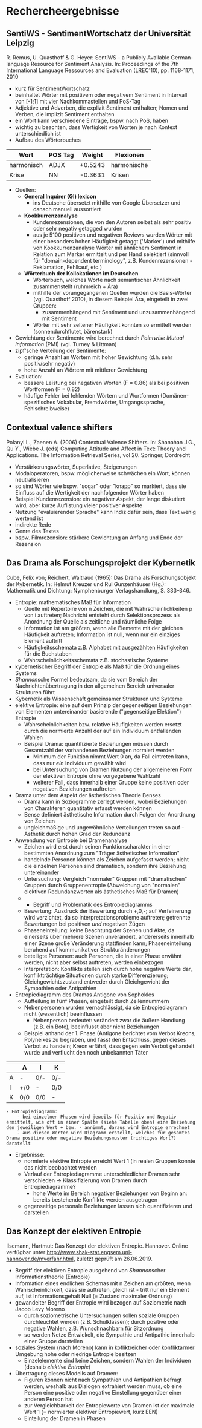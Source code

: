 ﻿# Rechercheergebnisse

## SentiWS - SentimentWortschatz der Universität Leipzig 

R. Remus, U. Quasthoff & G. Heyer: SentiWS - a Publicly Available German-language Resource for Sentiment Analysis.
In: Proceedings of the 7th International Language Ressources and Evaluation (LREC'10), pp. 1168-1171, 2010

- kurz für SentimentWortschatz
- beinhaltet Wörter mit positivem oder negativem Sentiment in Intervall von [-1;1] mit vier Nachkommastellen und PoS-Tag 
- Adjektive und Adverben, die explizit Sentiment enthalten; Nomen und Verben, die implizit Sentiment enthalten 
- ein Wort kann verschiedene Einträge, bspw. nach PoS, haben
- wichtig zu beachten, dass Wertigkeit von Worten je nach Kontext unterschiedlich ist 
- Aufbau des Wörterbuches

 Wort | POS Tag | Weight  | Flexionen       
---|---|---|---
 harmonisch  | ADJX        | +0.5243      | harmonische 
 Krise       | NN          | -0.3631      | Krisen          

- Quellen: 
	- **General Inquirer (GI) lexicon** 
		- ins Deutsche übersetzt mithilfe von Google Übersetzer und danach manuell aussortiert 
	- **Kookkurrenzanalyse** 
		- Kundenrezensionen, die von den Autoren selbst als sehr positiv oder sehr negativ getagged wurden 
		- aus je 5100 positiven und negativen Reviews wurden Wörter mit einer besonders hohen Häufigkeit getaggt ('Marker') und mithilfe von Kookkurrenzanalyse Wörter mit ähnlichem Sentiment in Relation zum Marker ermittelt und per Hand selektiert (sinnvoll für "domain-dependent terminology", z.B. Kundenrezensionen - Reklamation, Fehlkauf, etc.)
	- **Wörterbuch der Kollokationen im Deutschen** 
		- Wörterbuch, welches Worte nach semantischer Ähnlichkeit zusammenstellt (ruhmreich + Ära)
		- mithilfe der vorangegangenen Quellen wurden die Basis-Wörter (vgl. Quasthoff 2010), in diesem Beispiel Ära, eingeteilt in zwei Gruppen: 
			- zusammenhängend mit Sentiment und unzusammenhängend mit Sentiment 
		- Wörter mit sehr seltener Häufigkeit konnten so ermittelt werden (sonnendurchflutet, bärenstark)
- Gewichtung der Sentimente wird berechnet durch *Pointwise Mutual Information* (PMI) (vgl. Turney & Littman)
- zipf'sche Verteilung der Sentimente:
	- geringe Anzahl an Wörtern mit hoher Gewichtung (d.h. sehr positiv/sehr negativ) 
	- hohe Anzahl an Wörtern mit mittlerer Gewichtung 
- Evaluation: 
	- bessere Leistung bei negativen Worten (F = 0.86) als bei positiven Wortformen (F = 0.82) 
	- häufige Fehler bei fehlenden Wörtern und Wortformen (Domänen-spezifisches Vokabular, Fremdwörter, Umgangssprache, Fehlschreibweise) 

## Contextual valence shifters

Polanyi L., Zaenen A. (2006) Contextual Valence Shifters. In: Shanahan J.G., Qu Y., Wiebe J. (eds) Computing Attitude and Affect in Text: Theory and Applications. The Information Retrieval Series, vol 20. Springer, Dordrecht

- Verstärkerungswörter, Superlative, Steigerungen
- Modaloperatoren, bspw. möglicherweise schwächen ein Wort, können neutralisieren
- so sind Wörter wie bspw. "sogar" oder "knapp" so markiert, dass sie Einfluss auf die Wertigkeit der nachfolgenden Wörter haben 
- Beispiel Kundenrezension: ein negativer Aspekt, der lange diskutiert wird, aber kurze Auflistung vieler positiver Aspekte 
- Nutzung "evaluierender Sprache" kann Indiz dafür sein, dass Text wenig wertend ist 
- indirekte Rede 
- Genre des Textes
- bspw. Filmrezension: stärkere Gewichtung an Anfang und Ende der Rezension 

## Das Drama als Forschungsprojekt der Kybernetik 

Cube, Felix von; Reichert, Waltraud (1965): Das Drama als Forschungsobjekt der Kybernetik. In: Helmut Kreuzer und Rul Gunzenhäuser (Hg.): Mathematik und Dichtung: Nymphenburger Verlagshandlung, S. 333–346.

- Entropie: mathematisches Maß für Information
	- Quelle mit Repertoire von n Zeichen, die mit Wahrscheinlichkeiten p von i auftreten; Nachricht entsteht durch Selektionsprozess als Anordnung der Quelle als zeitliche und räumliche Folge  
	- Information ist am größten, wenn alle Elemente mit der gleichen Häufigkeit auftreten; Information ist null, wenn nur ein einziges  Element auftritt
	- Häufigkeitsschemata z.B. Alphabet mit ausgezählten Häufigkeiten für die Buchstaben
	- Wahrscheinlichkeitsschemata z.B. stochastische Systeme 
- kybernetischer Begriff der Entropie als Maß für die Ordnung eines Systems
- *Shannon*sche Formel bedeutsam, da sie vom Bereich der Nachrichtenübertragung in den allgemeinen Bereich universaler Strukturen führt 
- Kybernetik als Wissenschaft gemeinsamer Strukturen und Systeme
- elektive Entropie: eine auf dem Prinzip der gegenseitigen Beziehungen von Elementen untereinander basierende ("gegenseitige Elektion") Entropie
	- Wahrscheinlichkeiten bzw. relative Häufigkeiten werden ersetzt durch die normierte Anzahl der auf ein Individuum entfallenden Wahlen 
	- Beispiel Drama: quantifizierte Beziehungen müssen durch Gesamtzahl der vorhandenen Beziehungen normiert werden 
		- Minimum der Funktion nimmt Wert 0 an, da Fall eintreten kann, dass nur *ein* Individuum gewählt wird 
		- bei Untersuchung von Dramen Nutzung der allgemeineren Form der elektiven Entropie ohne vorgegebene Wahlzahl 
		- weiterer Fall, dass innerhalb einer Gruppe keine positiven oder negativen Beziehungen auftreten 
- Drama unter dem Aspekt der ästhetischen Theorie Benses
	- Drama kann in Soziogramme zerlegt werden, wobei Beziehungen von Charakteren quantitativ erfasst werden können 
	- Bense definiert ästhetische Information durch Folgen der Anordnung von Zeichen 
	- ungleichmäßige und ungewöhnliche Verteilungen treten so auf - Ästhetik durch hohen Grad der Redundanz 
- Anwendung von Entropie bei Dramenanalyse 
	- Zeichen wird erst durch seinen Funktionscharakter in einer bestimmten Anordnung zum "Träger ästhetischer Information"
	- handelnde Personen können als Zeichen aufgefasst werden; nicht die einzelnen Personen sind dramatisch, sondern ihre Beziehung untereinander 
	- Untersuchung: Vergleich "normaler" Gruppen mit "dramatischen" Gruppen durch Gruppenentropie (Abweichung von "normalen" elektiven Redundanzwerten als ästhetisches Maß für Dramen)
	- - Begriff und Problematik des Entropiediagramms
	- Bewertung: Ausdruck der Bewertung durch +,0,-; auf Verfeinerung wird verzichtet, da so Interpretationsprobleme auftreten; getrennte Bewertungen bei positiven *und* negativen Zügen 
	- Phaseneinteilung: keine Beachtung der Szenen und Akte, da einerseits über mehrere Szenen unverändert, andererseits innerhalb einer Szene große Veränderung stattfinden kann; Phaseneinteilung beruhend auf kommunikativer Strukturänderungen 
	- beteiligte Personen: auch Personen, die in einer Phase erwähnt werden, nicht aber selbst auftreten, werden einbezogen 
	- Interpretation: Konflikte stellen sich durch hohe negative Werte dar, konfliktträchtige Situationen durch starke Differenzierung; Gleichgewichtszustand entweder durch Gleichgewicht der Sympathien oder Antipathien 
- Entropiediagramm des Dramas Antigone von Sophokles 
	- Aufteilung in fünf Phasen, eingeteilt durch Zeilennummern 
	- Nebenpersonen wurden vernachlässigt, da sie Entropiediagramm nicht (wesentlich) beeinflussen 
		- Nebenperson bedeutet: verändert zwar die äußere Handlung (z.B. ein Bote), beeinflusst aber nicht Beziehungen
	- Beispiel anhand der 1. Phase (Antigone berichtet vom Verbot Kreons, Polyneikes zu begraben, und fasst den Entschluss, gegen dieses Verbot zu handeln; Kreon erfährt, dass gegen sein Verbot gehandelt wurde und verflucht den noch unbekannten Täter 

|  	| A 	| I 	| K 	|  
|---	|-----	|-----	|-----	|
| A 	| - 	| 0/- 	| 0/- 	|  
| I 	| +/0 	| - 	| 0/0 	|  
| K 	| 0/0 	| 0/0 	| - 	| 

	- Entropiediagramm: 
		- bei einzelnen Phasen wird jeweils für Positiv und Negativ ermittelt, wie oft in einer Spalte (siehe Tabelle oben) eine Beziehung den jeweiligen Wert + bzw. - annimmt, daraus wird Entropie errechnet
		- aus diesen Werten wird Diagramm erstellt, welches für gesamtes Drama positive oder negative Beziehungsmuster (richtiges Wort?) darstellt 
- Ergebnisse: 
	- normierte elektive Entropie erreicht Wert 1 (in realen Gruppen konnte das nicht beobachtet werden 
	- Verlauf der Entropiediagramme unterschiedlicher Dramen sehr verschieden -> Klassifizierung von Dramen durch Entropiediagramme? 
		- hohe Werte im Bereich negativer Beziehungen von Beginn an: bereits bestehende Konflikte werden ausgetragen 
	- gegenseitige personale Beziehungen lassen sich quantifizieren  und darstellen 


## Das Konzept der elektiven Entropie 

Ilsemann, Hartmut: Das Konzept der elektiven Entropie. Hannover. Online verfügbar unter http://www.shak-stat.engsem.uni-hannover.de/mverfahr.html, zuletzt geprüft am 26.06.2019.

- Begriff der elektiven Entropie ausgehend von *Shannon*scher Informationstheorie (Entropie) 
- Information eines endlichen Schemas mit n Zeichen am größten, wenn Wahrscheinlichkeit, dass sie auftreten, gleich ist - tritt nur ein Element auf, ist Informationsgehalt Null (= Zustand maximaler Ordnung)
- gewandelter Begriff der Entropie wird bezogen auf Soziometrie nach Jacob Levy Moreno 
	- durch soziometrische Untersuchungen sollen soziale Gruppen durchleuchtet werden (z.B. Schulklassen); durch positive oder negative Wahlen, z.B. Wunschnachbarn für Sitzordnung
	- so werden Netze Entwickelt, die Sympathie und Antipathie innerhalb einer Gruppe darstellen 
- soziales System (nach Moreno) kann in kofliktreicher oder konfliktarmer Umgebung hohe oder niedrige Entropie besitzen
	- Einzelelemente sind keine Zeichen, sondern Wahlen der Individuen (deshalb *elektive Entropie*)
- Übertragung dieses Modells auf Dramen:
	- Figuren können nicht nach Sympathien und Antipathien befragt werden, weshalb aus Dialogen extrahiert werden muss, ob eine Person eine positive oder negative Einstellung gegenüber einer anderen Person hat
	- zur Vergleichbarkeit der Entropiewerte von Dramen ist der maximale Wert 1 (= normierter elektiver Entropiewert, kurz EEN)
	- Einteilung der Dramen in Phasen